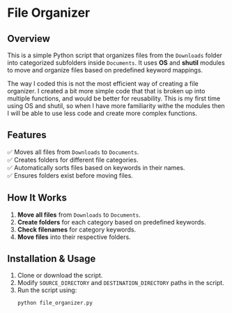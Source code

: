 # File Organizer

## Overview

This is a simple Python script that organizes files from the `Downloads` folder into categorized subfolders inside `Documents`. It uses **OS** and **shutil** modules to move and organize files based on predefined keyword mappings.

The way I coded this is not the most efficient way of creating a file organizer.
I created a bit more simple code that that is broken up into multiple functions, and would be better for reusability.
This is my first time using OS and shutil, so when I have more familiarity withe the modules then I will be able to use less code and create more complex functions.

## Features

✅ Moves all files from `Downloads` to `Documents`.  
✅ Creates folders for different file categories.  
✅ Automatically sorts files based on keywords in their names.  
✅ Ensures folders exist before moving files.

## How It Works

1. **Move all files** from `Downloads` to `Documents`.
2. **Create folders** for each category based on predefined keywords.
3. **Check filenames** for category keywords.
4. **Move files** into their respective folders.

## Installation & Usage

1. Clone or download the script.
2. Modify `SOURCE_DIRECTORY` and `DESTINATION_DIRECTORY` paths in the script.
3. Run the script using:
   ```sh
   python file_organizer.py
   ```
